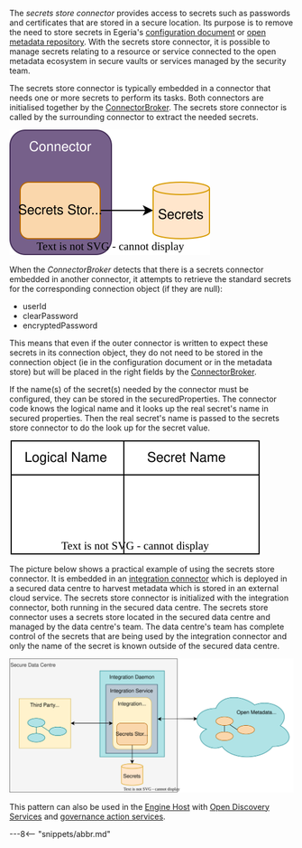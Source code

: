 <!-- SPDX-License-Identifier: CC-BY-4.0 -->
<!-- Copyright Contributors to the Egeria project. -->


The *secrets store connector* provides access to secrets such as passwords and certificates that are stored in a secure location.  Its purpose is to remove the need to store secrets in Egeria's [configuration document](/concepts/configuration-document) or [open metadata repository](/concepts/open-metadata-repository).  With the secrets store connector, it is possible to manage secrets relating to a resource or service connected to the open metadata ecosystem in secure vaults or services managed by the security team.

The secrets store connector is typically embedded in a connector that needs one or more secrets to perform its tasks.  Both connectors are initialised together by the [ConnectorBroker](/concepts/connector-broker).  The secrets store connector is called by the surrounding connector to extract the needed secrets.

![Secrets store connector](/connectors/secrets/secrets-store-connector.svg)

When the *ConnectorBroker* detects that there is a secrets connector embedded in another connector, it attempts to retrieve the standard secrets for the corresponding connection object (if they are null):

* userId
* clearPassword
* encryptedPassword

This means that even if the outer connector is written to expect these secrets in its connection object, they do not need to be stored in the connection object (ie in the configuration document or in the metadata store) but will be placed in the right fields by the [ConnectorBroker](/concepts/connector-broker).

If the name(s) of the secret(s) needed by the connector must be configured, they can be stored in the securedProperties.  The connector code knows the logical name and it looks up the real secret's name in secured properties.  Then the real secret's name is passed to the secrets store connector to do the look up for the secret value.

![Secrets store connector](/connectors/secrets/secured-properties.svg)

The picture below shows a practical example of using the secrets store connector.  It is embedded in an [integration connector](/concepts/integration-connector) which is deployed in a secured data centre to harvest metadata which is stored in an external cloud service.  The secrets store connector is initialized with the integration connector, both running in the secured data centre.  The secrets store connector uses a secrets store located in the secured data centre and managed by the data centre's team.  The data centre's team has complete control of the secrets that are being used by the integration connector and only the name of the secret is known outside of the secured data centre.

![Secured data centre](/connectors/secrets/secrets-store-connector-example.svg)

This pattern can also be used in the [Engine Host](/concepts/engine-host) with [Open Discovery Services](/concepts/open-discovery-service) and [governance action services](/concepts/governance-action-service).

---8<-- "snippets/abbr.md"
